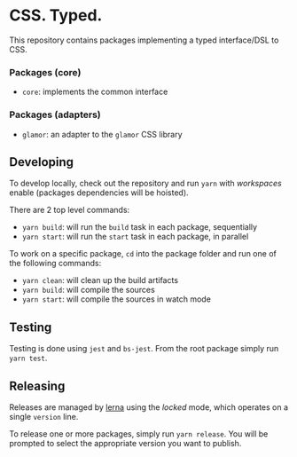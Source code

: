 # CSS. Typed.

This repository contains packages implementing a typed interface/DSL to CSS.

### Packages (core)

- `core`: implements the common interface

### Packages (adapters)

- `glamor`: an adapter to the `glamor` CSS library

## Developing

To develop locally, check out the repository and run `yarn` with _workspaces_ enable (packages dependencies will be hoisted).

There are 2 top level commands:

- `yarn build`: will run the `build` task in each package, sequentially
- `yarn start`: will run the `start` task in each package, in parallel

To work on a specific package, `cd` into the package folder and run one of the following commands:

- `yarn clean`: will clean up the build artifacts
- `yarn build`: will compile the sources
- `yarn start`: will compile the sources in watch mode

## Testing

Testing is done using `jest` and `bs-jest`. From the root package simply run `yarn test`.

## Releasing

Releases are managed by [lerna](https://github.com/lerna/lerna) using the _locked_ mode, which operates on a single `version` line.

To release one or more packages, simply run `yarn release`. You will be prompted to select the appropriate version you want to publish.
